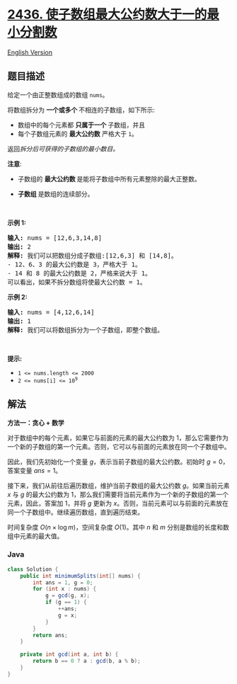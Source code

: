 # [2436. 使子数组最大公约数大于一的最小分割数](https://leetcode.cn/problems/minimum-split-into-subarrays-with-gcd-greater-than-one)

[English Version](/solution/2400-2499/2436.Minimum%20Split%20Into%20Subarrays%20With%20GCD%20Greater%20Than%20One/README_EN.md)

## 题目描述

<p>给定一个由正整数组成的数组 <code>nums</code>。</p>

<p>将数组拆分为&nbsp;<strong>一个或多个&nbsp;</strong>不相连的子数组，如下所示:</p>

<ul>
	<li>数组中的每个元素都&nbsp;<strong>只属于一个&nbsp;</strong>子数组，并且</li>
	<li>每个子数组元素的 <strong>最大公约数</strong> 严格大于 <code>1</code>。</li>
</ul>

<p>返回<em>拆分后可获得的子数组的最小数目。</em></p>

<p><b>注意</b>:</p>

<ul>
	<li>子数组的 <strong>最大公约数&nbsp;</strong>是能将子数组中所有元素整除的最大正整数。</li>
	<li>
	<p data-group="1-1"><strong>子数组&nbsp;</strong>是数组的连续部分。</p>
	</li>
</ul>

<p>&nbsp;</p>

<p><strong>示例 1:</strong></p>

<pre>
<strong>输入:</strong> nums = [12,6,3,14,8]
<strong>输出:</strong> 2
<strong>解释:</strong> 我们可以把数组分成子数组:[12,6,3] 和 [14,8]。
- 12、6、3 的最大公约数是 3，严格大于 1。
- 14 和 8 的最大公约数是 2，严格来说大于 1。
可以看出，如果不拆分数组将使最大公约数 = 1。
</pre>

<p><strong>示例&nbsp;2:</strong></p>

<pre>
<strong>输入:</strong> nums = [4,12,6,14]
<strong>输出:</strong> 1
<strong>解释:</strong> 我们可以将数组拆分为一个子数组，即整个数组。
</pre>

<p>&nbsp;</p>

<p><strong>提示:</strong></p>

<ul>
	<li><code>1 &lt;= nums.length &lt;= 2000</code></li>
	<li><code>2 &lt;= nums[i] &lt;= 10<sup>9</sup></code></li>
</ul>

## 解法

**方法一：贪心 + 数学**

对于数组中的每个元素，如果它与前面的元素的最大公约数为 $1$，那么它需要作为一个新的子数组的第一个元素。否则，它可以与前面的元素放在同一个子数组中。

因此，我们先初始化一个变量 $g$，表示当前子数组的最大公约数。初始时 $g=0$，答案变量 $ans=1$。

接下来，我们从前往后遍历数组，维护当前子数组的最大公约数 $g$。如果当前元素 $x$ 与 $g$ 的最大公约数为 $1$，那么我们需要将当前元素作为一个新的子数组的第一个元素，因此，答案加 $1$，并将 $g$ 更新为 $x$。否则，当前元素可以与前面的元素放在同一个子数组中。继续遍历数组，直到遍历结束。

时间复杂度 $O(n \times \log m)$，空间复杂度 $O(1)$。其中 $n$ 和 $m$ 分别是数组的长度和数组中元素的最大值。

### **Java**

```java
class Solution {
    public int minimumSplits(int[] nums) {
        int ans = 1, g = 0;
        for (int x : nums) {
            g = gcd(g, x);
            if (g == 1) {
                ++ans;
                g = x;
            }
        }
        return ans;
    }

    private int gcd(int a, int b) {
        return b == 0 ? a : gcd(b, a % b);
    }
}
```

